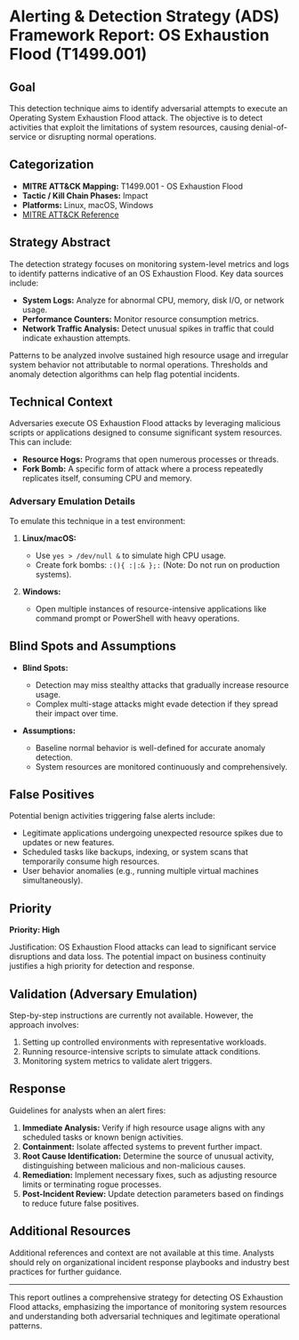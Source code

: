 # Alerting & Detection Strategy (ADS) Framework Report: OS Exhaustion Flood (T1499.001)

## Goal
This detection technique aims to identify adversarial attempts to execute an Operating System Exhaustion Flood attack. The objective is to detect activities that exploit the limitations of system resources, causing denial-of-service or disrupting normal operations.

## Categorization

- **MITRE ATT&CK Mapping:** T1499.001 - OS Exhaustion Flood
- **Tactic / Kill Chain Phases:** Impact
- **Platforms:** Linux, macOS, Windows
- [MITRE ATT&CK Reference](https://attack.mitre.org/techniques/T1499/001)

## Strategy Abstract

The detection strategy focuses on monitoring system-level metrics and logs to identify patterns indicative of an OS Exhaustion Flood. Key data sources include:

- **System Logs:** Analyze for abnormal CPU, memory, disk I/O, or network usage.
- **Performance Counters:** Monitor resource consumption metrics.
- **Network Traffic Analysis:** Detect unusual spikes in traffic that could indicate exhaustion attempts.

Patterns to be analyzed involve sustained high resource usage and irregular system behavior not attributable to normal operations. Thresholds and anomaly detection algorithms can help flag potential incidents.

## Technical Context

Adversaries execute OS Exhaustion Flood attacks by leveraging malicious scripts or applications designed to consume significant system resources. This can include:

- **Resource Hogs:** Programs that open numerous processes or threads.
- **Fork Bomb:** A specific form of attack where a process repeatedly replicates itself, consuming CPU and memory.

### Adversary Emulation Details

To emulate this technique in a test environment:

1. **Linux/macOS:** 
   - Use `yes > /dev/null &` to simulate high CPU usage.
   - Create fork bombs: `:(){ :|:& };:` (Note: Do not run on production systems).

2. **Windows:**
   - Open multiple instances of resource-intensive applications like command prompt or PowerShell with heavy operations.

## Blind Spots and Assumptions

- **Blind Spots:** 
  - Detection may miss stealthy attacks that gradually increase resource usage.
  - Complex multi-stage attacks might evade detection if they spread their impact over time.

- **Assumptions:**
  - Baseline normal behavior is well-defined for accurate anomaly detection.
  - System resources are monitored continuously and comprehensively.

## False Positives

Potential benign activities triggering false alerts include:

- Legitimate applications undergoing unexpected resource spikes due to updates or new features.
- Scheduled tasks like backups, indexing, or system scans that temporarily consume high resources.
- User behavior anomalies (e.g., running multiple virtual machines simultaneously).

## Priority

**Priority: High**

Justification: OS Exhaustion Flood attacks can lead to significant service disruptions and data loss. The potential impact on business continuity justifies a high priority for detection and response.

## Validation (Adversary Emulation)

Step-by-step instructions are currently not available. However, the approach involves:

1. Setting up controlled environments with representative workloads.
2. Running resource-intensive scripts to simulate attack conditions.
3. Monitoring system metrics to validate alert triggers.

## Response

Guidelines for analysts when an alert fires:

1. **Immediate Analysis:** Verify if high resource usage aligns with any scheduled tasks or known benign activities.
2. **Containment:** Isolate affected systems to prevent further impact.
3. **Root Cause Identification:** Determine the source of unusual activity, distinguishing between malicious and non-malicious causes.
4. **Remediation:** Implement necessary fixes, such as adjusting resource limits or terminating rogue processes.
5. **Post-Incident Review:** Update detection parameters based on findings to reduce future false positives.

## Additional Resources

Additional references and context are not available at this time. Analysts should rely on organizational incident response playbooks and industry best practices for further guidance.

---

This report outlines a comprehensive strategy for detecting OS Exhaustion Flood attacks, emphasizing the importance of monitoring system resources and understanding both adversarial techniques and legitimate operational patterns.